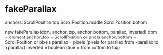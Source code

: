 # fakeParallax

anchors:
  ScrollPosition.top
  ScrollPosition.middle
  ScrollPosition.bottom

new fakeParallax(dom, anchor_top, anchor_bottom, parallax, inverted)
dom = element
anchor_top = ScrollPosition or pixels
anchor_bottom = ScrollPosition or pixels
parallax = pixels (pixels for parallex from -parallax to +parallax)
inverted = boolean (true = from bottom to top)
